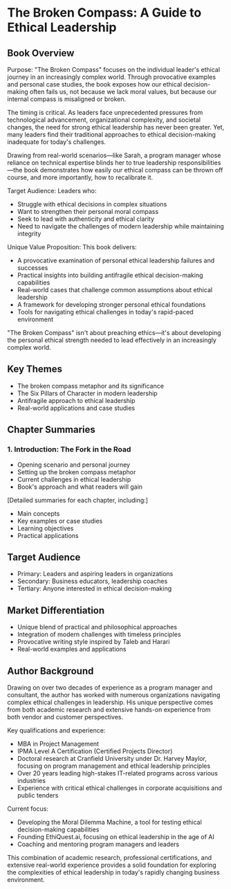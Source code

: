 # The Broken Compass: A Guide to Ethical Leadership

## Book Overview

Purpose:
"The Broken Compass" focuses on the individual leader's ethical journey in an increasingly complex world. Through provocative examples and personal case studies, the book exposes how our ethical decision-making often fails us, not because we lack moral values, but because our internal compass is misaligned or broken.

The timing is critical. As leaders face unprecedented pressures from technological advancement, organizational complexity, and societal changes, the need for strong ethical leadership has never been greater. Yet, many leaders find their traditional approaches to ethical decision-making inadequate for today's challenges.

Drawing from real-world scenarios—like Sarah, a program manager whose reliance on technical expertise blinds her to true leadership responsibilities—the book demonstrates how easily our ethical compass can be thrown off course, and more importantly, how to recalibrate it.

Target Audience:
Leaders who:
- Struggle with ethical decisions in complex situations
- Want to strengthen their personal moral compass
- Seek to lead with authenticity and ethical clarity
- Need to navigate the challenges of modern leadership while maintaining integrity

Unique Value Proposition:
This book delivers:
- A provocative examination of personal ethical leadership failures and successes
- Practical insights into building antifragile ethical decision-making capabilities
- Real-world cases that challenge common assumptions about ethical leadership
- A framework for developing stronger personal ethical foundations
- Tools for navigating ethical challenges in today's rapid-paced environment

"The Broken Compass" isn't about preaching ethics—it's about developing the personal ethical strength needed to lead effectively in an increasingly complex world.

## Key Themes
- The broken compass metaphor and its significance
- The Six Pillars of Character in modern leadership
- Antifragile approach to ethical leadership
- Real-world applications and case studies

## Chapter Summaries

### 1. Introduction: The Fork in the Road
- Opening scenario and personal journey
- Setting up the broken compass metaphor
- Current challenges in ethical leadership
- Book's approach and what readers will gain

[Detailed summaries for each chapter, including:]
- Main concepts
- Key examples or case studies
- Learning objectives
- Practical applications

## Target Audience
- Primary: Leaders and aspiring leaders in organizations
- Secondary: Business educators, leadership coaches
- Tertiary: Anyone interested in ethical decision-making

## Market Differentiation
- Unique blend of practical and philosophical approaches
- Integration of modern challenges with timeless principles
- Provocative writing style inspired by Taleb and Harari
- Real-world examples and applications

## Author Background

Drawing on over two decades of experience as a program manager and consultant, the author has worked with numerous organizations navigating complex ethical challenges in leadership. His unique perspective comes from both academic research and extensive hands-on experience from both vendor and customer perspectives.

Key qualifications and experience:
- MBA in Project Management
- IPMA Level A Certification (Certified Projects Director)
- Doctoral research at Cranfield University under Dr. Harvey Maylor, focusing on program management and ethical leadership principles
- Over 20 years leading high-stakes IT-related programs across various industries
- Experience with critical ethical challenges in corporate acquisitions and public tenders

Current focus:
- Developing the Moral Dilemma Machine, a tool for testing ethical decision-making capabilities
- Founding EthiQuest.ai, focusing on ethical leadership in the age of AI
- Coaching and mentoring program managers and leaders

This combination of academic research, professional certifications, and extensive real-world experience provides a solid foundation for exploring the complexities of ethical leadership in today's rapidly changing business environment.